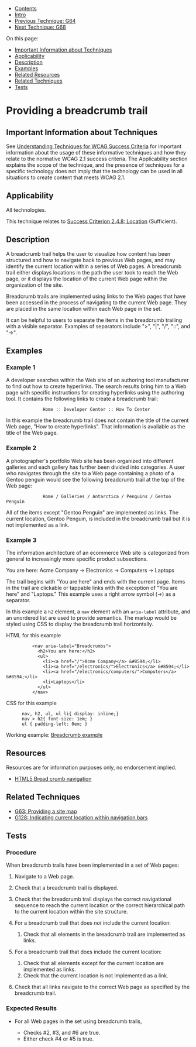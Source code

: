 -   [Contents](https://www.w3.org/WAI/WCAG21/Techniques/#techniques "Table of Contents")
-   [Intro](https://www.w3.org/WAI/WCAG21/Techniques/#introduction "Introduction to Techniques")
-   [Previous Technique: G64](G64)
-   [Next Technique: G68](G68)

On this page:

-   [Important Information about Techniques](#important-information)
-   [Applicability](#applicability)
-   [Description](#description)
-   [Examples](#examples)
-   [Related Resources](#resources)
-   [Related Techniques](#related)
-   [Tests](#tests)

Providing a breadcrumb trail
============================

Important Information about Techniques
--------------------------------------

See [Understanding Techniques for WCAG Success Criteria](https://www.w3.org/WAI/WCAG21/Understanding/understanding-techniques) for important information about the usage of these informative techniques and how they relate to the normative WCAG 2.1 success criteria. The Applicability section explains the scope of the technique, and the presence of techniques for a specific technology does not imply that the technology can be used in all situations to create content that meets WCAG 2.1.

Applicability
-------------

All technologies.

This technique relates to [Success Criterion 2.4.8: Location](https://www.w3.org/WAI/WCAG21/Understanding/location) (Sufficient).

Description
-----------

A breadcrumb trail helps the user to visualize how content has been structured and how to navigate back to previous Web pages, and may identify the current location within a series of Web pages. A breadcrumb trail either displays locations in the path the user took to reach the Web page, or it displays the location of the current Web page within the organization of the site.

Breadcrumb trails are implemented using links to the Web pages that have been accessed in the process of navigating to the current Web page. They are placed in the same location within each Web page in the set.

It can be helpful to users to separate the items in the breadcrumb trailing with a visible separator. Examples of separators include "&gt;", "|", "/", "::", and "→".

Examples
--------

### Example 1

A developer searches within the Web site of an authoring tool manufacturer to find out how to create hyperlinks. The search results bring him to a Web page with specific instructions for creating hyperlinks using the authoring tool. It contains the following links to create a breadcrumb trail:

                  Home :: Developer Center :: How To Center
                

In this example the breadcrumb trail does not contain the title of the current Web page, "How to create hyperlinks". That information is available as the title of the Web page.

### Example 2

A photographer's portfolio Web site has been organized into different galleries and each gallery has further been divided into categories. A user who navigates through the site to a Web page containing a photo of a Gentoo penguin would see the following breadcrumb trail at the top of the Web page:

                  Home / Galleries / Antarctica / Penguins / Gentoo Penguin
                

All of the items except "Gentoo Penguin" are implemented as links. The current location, Gentoo Penguin, is included in the breadcrumb trail but it is not implemented as a link.

### Example 3

The information architecture of an ecommerce Web site is categorized from general to increasingly more specific product subsections.

You are here: Acme Company → Electronics → Computers → Laptops

The trail begins with "You are here" and ends with the current page. Items in the trail are clickable or tappable links with the exception of "You are here" and "Laptops." This example uses a right arrow symbol (→) as a separator.

In this example a `h2` element, a `nav` element with an `aria-label` attribute, and an unordered list are used to provide semantics. The markup would be styled using CSS to display the breadcrumb trail horizontally.

HTML for this example

     
              <nav aria-label="Breadcrumbs"> 
                <h2>You are here:</h2> 
                <ul>
                  <li><a href="/">Acme Company</a> &#8594;</li> 
                  <li><a href="/electronics/">Electronics</a> &#8594;</li>
                  <li><a href="/electronics/computers/">Computers</a> &#8594;</li>
                  <li>Laptops</li>
                </ul> 
              </nav>
          

CSS for this example

     
          nav, h2, ul, ul li{ display: inline;}
          nav > h2{ font-size: 1em; } 
          ul { padding-left: 0em; }
          

Working example: [Breadcrumb example](../../working-examples/breadcrumb-trail/)

Resources
---------

Resources are for information purposes only, no endorsement implied.

-   [HTML5 Bread crumb navigation](https://www.w3.org/TR/html5/common-idioms.html#rel-up)

Related Techniques
------------------

-   [G63: Providing a site map](https://www.w3.org/WAI/WCAG21/Techniques/general/G63)
-   [G128: Indicating current location within navigation bars](https://www.w3.org/WAI/WCAG21/Techniques/general/G128)

Tests
-----

### Procedure

When breadcrumb trails have been implemented in a set of Web pages:

1.  Navigate to a Web page.
2.  Check that a breadcrumb trail is displayed.
3.  Check that the breadcrumb trail displays the correct navigational sequence to reach the current location or the correct hierarchical path to the current location within the site structure.
4.  For a breadcrumb trail that does *not* include the current location:

    1.  Check that all elements in the breadcrumb trail are implemented as links.

5.  For a breadcrumb trail that does include the current location:

    1.  Check that all elements except for the current location are implemented as links.
    2.  Check that the current location is not implemented as a link.

6.  Check that all links navigate to the correct Web page as specified by the breadcrumb trail.

### Expected Results

-   For all Web pages in the set using breadcrumb trails,

    -   Checks \#2, \#3, and \#6 are true.
    -   Either check \#4 or \#5 is true.
